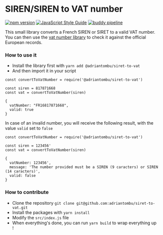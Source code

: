 SIREN/SIREN to VAT number
=========================

[![npm version](https://badge.fury.io/js/%40adriantombu%2Fsiret-to-vat.svg)](https://badge.fury.io/js/%40adriantombu%2Fsiret-to-vat) [![JavaScript Style Guide](https://img.shields.io/badge/code_style-standard-brightgreen.svg)](https://standardjs.com) [![buddy pipeline](https://app.buddy.works/otso/siret-to-vat/pipelines/pipeline/140021/badge.svg?token=7c466137d3a236e04f255619e7e906afa90a993122df5bb06eec336813d1b265 "buddy pipeline")](https://app.buddy.works/otso/siret-to-vat/pipelines/pipeline/140021)

This small library converts a French SIREN or SIRET to a valid VAT number. You can then use the [vat number library](https://github.com/adriantombu/vat-number) to check it against the official European records.

### How to use it

* Install the library first with `yarn add @adriantombu/siret-to-vat`
* And then import it in your script

```
const convertToVatNumber = require('@adriantombu/siret-to-vat')

const siren = 817871668
const vat = convertToVatNumber(siren)

{
  vatNumber: "FR16817871668",
  valid: true
}
```

In case of an invalid number, you will receive the following result, with the value `valid` set to `false`

```
const convertToVatNumber = require('@adriantombu/siret-to-vat')

const siren = 123456'
const vat = convertToVatNumber(siren)

{
  vatNumber: 123456',
  message: 'The number provided must be a SIREN (9 caracters) or SIREN (14 caracters)',
  valid: false
}
```

### How to contribute

* Clone the repository `git clone git@github.com:adriantombu/siret-to-vat.git`
* Install the packages with `yarn install`
* Modify the `src/index.js` file
* When everything's done, you can run `yarn build` to wrap everything up !
